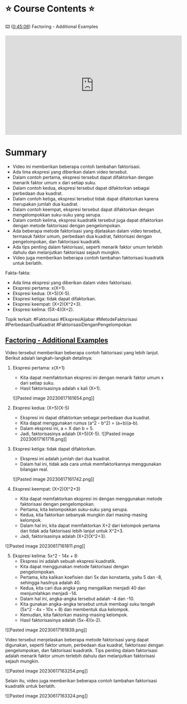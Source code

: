 # ⭐️ Course Contents ⭐️

⌨️ ([0:45:08](https://www.youtube.com/watch?v=LwCRRUa8yTU&list=PLUcC-GwJC7M4bq1J4_jSLOjg3jmbD7sp2&index=46&t=2708s)) Factoring - Additional Examples

<iframe width="560" height="315" src="https://www.youtube.com/embed/olc1B5rqjgg" title="YouTube video player" frameborder="0" allow="accelerometer; autoplay; clipboard-write; encrypted-media; gyroscope; picture-in-picture; web-share" allowfullscreen></iframe>

# Summary

- Video ini memberikan beberapa contoh tambahan faktorisasi.
- Ada lima ekspresi yang diberikan dalam video tersebut.
- Dalam contoh pertama, ekspresi tersebut dapat difaktorkan dengan menarik faktor umum x dari setiap suku.
- Dalam contoh kedua, ekspresi tersebut dapat difaktorkan sebagai perbedaan dua kuadrat.
- Dalam contoh ketiga, ekspresi tersebut tidak dapat difaktorkan karena merupakan jumlah dua kuadrat.
- Dalam contoh keempat, ekspresi tersebut dapat difaktorkan dengan mengelompokkan suku-suku yang serupa.
- Dalam contoh kelima, ekspresi kuadratik tersebut juga dapat difaktorkan dengan metode faktorisasi dengan pengelompokan.
- Ada beberapa metode faktorisasi yang dijelaskan dalam video tersebut, termasuk faktor umum, perbedaan dua kuadrat, faktorisasi dengan pengelompokan, dan faktorisasi kuadratik.
- Ada tips penting dalam faktorisasi, seperti menarik faktor umum terlebih dahulu dan melanjutkan faktorisasi sejauh mungkin.
- Video juga memberikan beberapa contoh tambahan faktorisasi kuadratik untuk berlatih.

Fakta-fakta:
- Ada lima ekspresi yang diberikan dalam video faktorisasi.
- Ekspresi pertama: x(X+1).
- Ekspresi kedua: (X+5)(X-5).
- Ekspresi ketiga: tidak dapat difaktorkan.
- Ekspresi keempat: (X+2)(X^2+3).
- Ekspresi kelima: (5X-4)(X+2).

Topik terkait:
#Faktorisasi
#EkspresiAljabar
#MetodeFaktorisasi
#PerbedaanDuaKuadrat
#FaktorisasiDenganPengelompokan

## [Factoring - Additional Examples](https://www.youtube.com/watch?v=LwCRRUa8yTU&list=PLUcC-GwJC7M4bq1J4_jSLOjg3jmbD7sp2&index=46&t=2708s)

Video tersebut memberikan beberapa contoh faktorisasi yang lebih lanjut. Berikut adalah langkah-langkah detailnya:

1. Ekspresi pertama: x(X+1)
   - Kita dapat memfaktorkan ekspresi ini dengan menarik faktor umum x dari setiap suku.
   - Hasil faktorisasinya adalah x kali (X+1).
   
	![[Pasted image 20230617161654.png]]

2. Ekspresi kedua: (X+5)(X-5)
   - Ekspresi ini dapat difaktorkan sebagai perbedaan dua kuadrat.
   - Kita dapat menggunakan rumus (a^2 - b^2) = (a+b)(a-b).
   - Dalam ekspresi ini, a = X dan b = 5.
   - Jadi, faktorisasinya adalah (X+5)(X-5).
	![[Pasted image 20230617161716.png]]

3. Ekspresi ketiga: tidak dapat difaktorkan.
   - Ekspresi ini adalah jumlah dari dua kuadrat.
   - Dalam hal ini, tidak ada cara untuk memfaktorkannya menggunakan bilangan real.

	![[Pasted image 20230617161742.png]]

4. Ekspresi keempat: (X+2)(X^2+3)
   - Kita dapat memfaktorkan ekspresi ini dengan menggunakan metode faktorisasi dengan pengelompokan.
   - Pertama, kita kelompokkan suku-suku yang serupa.
   - Kedua, kita faktorkan sebanyak mungkin dari masing-masing kelompok.
   - Dalam hal ini, kita dapat memfaktorkan X+2 dari kelompok pertama dan tidak ada faktorisasi lebih lanjut untuk X^2+3.
   - Jadi, faktorisasinya adalah (X+2)(X^2+3).

![[Pasted image 20230617161811.png]]

5. Ekspresi kelima: 5x^2 - 14x + 8:
   - Ekspresi ini adalah sebuah ekspresi kuadratik.
   - Kita dapat menggunakan metode faktorisasi dengan pengelompokan.
   - Pertama, kita kalikan koefisien dari 5x dan konstanta, yaitu 5 dan -8, sehingga hasilnya adalah 40.
   - Kedua, kita cari dua angka yang mengalikan menjadi 40 dan menjumlahkan menjadi -14.
   - Dalam hal ini, angka-angka tersebut adalah -4 dan -10.
   - Kita gunakan angka-angka tersebut untuk membagi suku tengah (5x^2 - 4x - 10x + 8)  dan membentuk dua kelompok.
   - Kemudian, kita faktorkan masing-masing kelompok.
   - Hasil faktorisasinya adalah (5x-4)(x-2).

![[Pasted image 20230617161839.png]]

Video tersebut menjelaskan beberapa metode faktorisasi yang dapat digunakan, seperti faktor umum, perbedaan dua kuadrat, faktorisasi dengan pengelompokan, dan faktorisasi kuadratik. Tips penting dalam faktorisasi adalah menarik faktor umum terlebih dahulu dan melanjutkan faktorisasi sejauh mungkin.

![[Pasted image 20230617163254.png]]

Selain itu, video juga memberikan beberapa contoh tambahan faktorisasi kuadratik untuk berlatih.

![[Pasted image 20230617163324.png]]